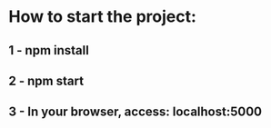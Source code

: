 # How to start the project:

## 1 - npm install
## 2 - npm start
## 3 - In your browser, access: localhost:5000
